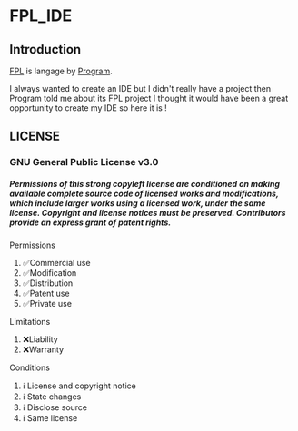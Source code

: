 # FPL_IDE
## Introduction
[FPL](https://github.com/Program132/French-Programming-Language) is langage by [Program](https://github.com/Program132).

I always wanted to create an IDE but I didn't really have a project then Program told me about its FPL project I thought it would have been a great opportunity to create my IDE so here it is !
## LICENSE
### GNU General Public License v3.0
##### Permissions of this strong copyleft license are conditioned on making available complete source code of licensed works and modifications, which include larger works using a licensed work, under the same license. Copyright and license notices must be preserved. Contributors provide an express grant of patent rights.

Permissions
 1. ✅Commercial use
 2. ✅Modification
 3. ✅Distribution
 4. ✅Patent use
 5. ✅Private use


Limitations
 1. ❌Liability
 2. ❌Warranty


Conditions
 1. ℹ️ License and copyright notice
 2. ℹ️ State changes
 3. ℹ️ Disclose source
 4. ℹ️ Same license
